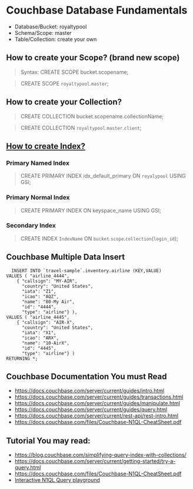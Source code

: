 # Couchbase Database Fundamentals

* Database/Bucket: royaltypool
* Schema/Scope: master
* Table/Collection: create your own

## How to create your Scope? (brand new scope)
> Syntax: CREATE SCOPE bucket.scopename;
  
> CREATE SCOPE `royaltypool`.`master`;
  
## How to create your Collection?
> CREATE COLLECTION bucket.scopename.collectionName;
  
> CREATE COLLECTION `royaltypool`.`master`.`client`;
  
## [How to create Index?](https://docs.couchbase.com/server/current/n1ql/n1ql-language-reference/createindex.html)

### Primary Named Index
> CREATE PRIMARY INDEX idx_default_primary ON `royalypool` USING GSI;

### Primary Normal Index
> CREATE PRIMARY INDEX ON keyspace_name USING GSI;

### Secondary Index
> CREATE INDEX `IndexName` ON `bucket`.`scope`.`collection`(`login_id`);

## Couchbase Multiple Data Insert

```
  INSERT INTO `travel-sample`.inventory.airline (KEY,VALUE)
VALUES ( "airline_4444",
    { "callsign": "MY-AIR",
      "country": "United States",
      "iata": "Z1",
      "icao": "AQZ",
      "name": "80-My Air",
      "id": "4444",
      "type": "airline"} ),
VALUES ( "airline_4445",
    { "callsign": "AIR-X",
      "country": "United States",
      "iata": "X1",
      "icao": "ARX",
      "name": "10-AirX",
      "id": "4445",
      "type": "airline"} )
RETURNING *;
```
## Couchbase Documentation You must Read
* https://docs.couchbase.com/server/current/guides/intro.html
* https://docs.couchbase.com/server/current/guides/transactions.html
* https://docs.couchbase.com/server/current/guides/manipulate.html
* https://docs.couchbase.com/server/current/guides/query.html
* https://docs.couchbase.com/server/current/rest-api/rest-intro.html
* https://docs.couchbase.com/files/Couchbase-N1QL-CheatSheet.pdf


## Tutorial You may read:
* https://blog.couchbase.com/simplifying-query-index-with-collections/
* https://docs.couchbase.com/server/current/getting-started/try-a-query.html
* https://docs.couchbase.com/files/Couchbase-N1QL-CheatSheet.pdf
* [Interactive N1QL Query playground](https://query-tutorial.couchbase.com/tutorial/#1)

